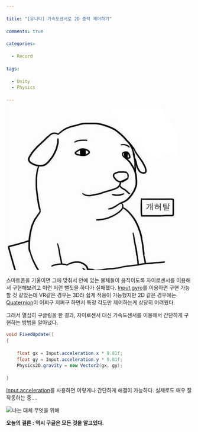```yaml
---

title: "[유니티] 가속도센서로 2D 중력 제어하기"

comments: true

categories:

  - Record

tags:

  - Unity
  - Physics

---
```

![test](/assets/images/posts/bookmark/shit.jpg)


스마트폰을 기울이면 그에 맞춰서 안에 있는 물체들이 움직이도록 자이로센서를 이용해서 구현해보려고 이런 저런 뻘짓을 하다가 실패했다. [Input.gyro](https://docs.unity3d.com/kr/current/ScriptReference/Input-gyro.html)를 이용하면 구현 가능할 것 같았는데 VR같은 경우는 3D라 쉽게 적용이 가능했지만 2D 같은 경우에는 [Quaternion](https://docs.unity3d.com/kr/current/ScriptReference/Quaternion.html)이 어쩌구 저쩌구 하면서 특정 각도만 제어하는게 상당히 어려웠다.


그래서 열심히 구글링을 한 결과, 자이로센서 대신 가속도센서를 이용해서 간단하게 구현하는 방법을 알아냈다.

```cs
void FixedUpdate()
{

	float gx = Input.acceleration.x * 9.81f;
	float gy = Input.acceleration.y * 9.81f;
	Physics2D.gravity = new Vector2(gx, gy);

}

```

[Input.acceleration](https://docs.unity3d.com/kr/530/ScriptReference/Input-acceleration.html)를 사용하면 이렇게나 간단하게 해결이 가능하다.
실제로도 매우 잘 작동하는 중....

![나는 대체 무엇을 위해](http://jjalbang.today/jjN4.jpg)

**오늘의 결론 : 역시 구글은 모든 것을 알고있다.**